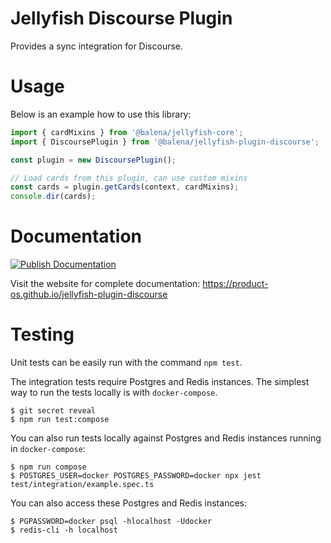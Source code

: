 # Jellyfish Discourse Plugin

Provides a sync integration for Discourse.

# Usage

Below is an example how to use this library:

```js
import { cardMixins } from '@balena/jellyfish-core';
import { DiscoursePlugin } from '@balena/jellyfish-plugin-discourse';

const plugin = new DiscoursePlugin();

// Load cards from this plugin, can use custom mixins
const cards = plugin.getCards(context, cardMixins);
console.dir(cards);
```

# Documentation

[![Publish Documentation](https://github.com/product-os/jellyfish-plugin-discourse/actions/workflows/publish-docs.yml/badge.svg)](https://github.com/product-os/jellyfish-plugin-discourse/actions/workflows/publish-docs.yml)

Visit the website for complete documentation: https://product-os.github.io/jellyfish-plugin-discourse

# Testing

Unit tests can be easily run with the command `npm test`.

The integration tests require Postgres and Redis instances. The simplest way to run the tests locally is with `docker-compose`.

```
$ git secret reveal
$ npm run test:compose
```

You can also run tests locally against Postgres and Redis instances running in `docker-compose`:
```
$ npm run compose
$ POSTGRES_USER=docker POSTGRES_PASSWORD=docker npx jest test/integration/example.spec.ts
```

You can also access these Postgres and Redis instances:
```
$ PGPASSWORD=docker psql -hlocalhost -Udocker
$ redis-cli -h localhost
```
